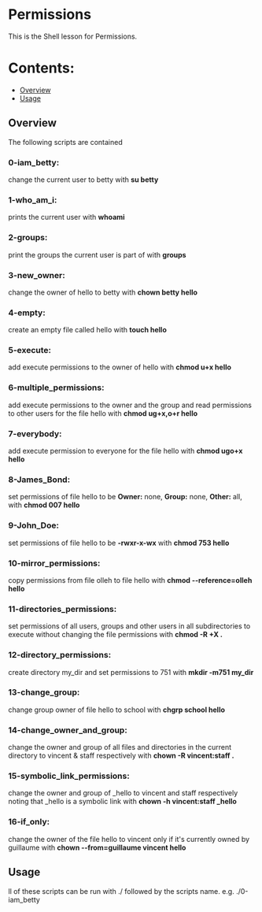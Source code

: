 # Permissions
This is the Shell lesson for Permissions.

# Contents:
- [Overview](#Overview)
- [Usage](#Usage)

## Overview
The following scripts are contained

### 0-iam_betty:
change the current user to betty with **su betty**

### 1-who_am_i:
prints the current user with **whoami**

### 2-groups:
print the groups the current user is part of with **groups**

### 3-new_owner:
change the owner of hello to betty with **chown betty hello**

### 4-empty:
create an empty file called hello with **touch hello**

### 5-execute:
add execute permissions to the owner of hello with **chmod u+x hello**

### 6-multiple_permissions:
add execute permissions to the owner and the group and read permissions to other users for the file hello with **chmod ug+x,o+r hello**

### 7-everybody:
add execute permission to everyone for the file hello with **chmod ugo+x hello**

### 8-James_Bond:
set permissions of file hello to be **Owner:** none, **Group:** none, **Other:** all, with **chmod 007 hello**

### 9-John_Doe:
set permissions of file hello to be **-rwxr-x-wx** with **chmod 753 hello**

### 10-mirror_permissions:
copy permissions from file olleh to file hello with **chmod --reference=olleh hello**

### 11-directories_permissions:
set permissions of all users, groups and other users in all subdirectories to execute without changing the file permissions with **chmod -R +X .**

### 12-directory_permissions:
create directory my_dir and set permissions to 751 with **mkdir -m751 my_dir**

### 13-change_group:
change group owner of file hello to school with **chgrp school hello**

### 14-change_owner_and_group:
change the owner and group of all files and directories in the current directory to vincent & staff respectively with **chown -R vincent:staff .**

### 15-symbolic_link_permissions:
change the owner and group of \_hello to vincent and staff respectively noting that \_hello is a symbolic link with **chown -h vincent\:staff \_hello**

### 16-if_only:
change the owner of the file hello to vincent only if it's currently owned by guillaume with **chown --from=guillaume vincent hello**

## Usage
ll of these scripts can be run with ./ followed by the scripts name. e.g. ./0-iam_betty
